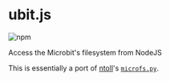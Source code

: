 # ubit.js

![npm](https://img.shields.io/npm/v/ubit)

Access the Microbit's filesystem from NodeJS

This is essentially a port of [ntoll](https://github.com/ntoll)'s [`microfs.py`](https://github.com/ntoll/microfs).

